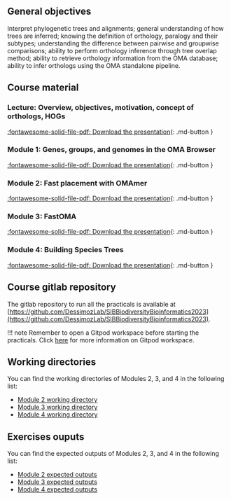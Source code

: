 ## General objectives

Interpret phylogenetic trees and alignments; general understanding of how trees are inferred; knowing the definition of orthology, paralogy and their subtypes; understanding the difference between pairwise and groupwise comparisons; ability to perform orthology inference through tree overlap method; ability to retrieve orthology information from the OMA database; ability to infer orthologs using the OMA standalone pipeline.

## Course material

### Lecture: Overview, objectives, motivation, concept of orthologs, HOGs

[:fontawesome-solid-file-pdf: Download the presentation](../../assets/pdf/day1/lecture_Natasha_GLOVER.pdf){: .md-button }

### Module 1: Genes, groups, and genomes in the OMA Browser

[:fontawesome-solid-file-pdf: Download the presentation](../../assets/pdf/day1/module1_Natasha_GLOVER.pdf){: .md-button }

### Module 2: Fast placement with OMAmer

[:fontawesome-solid-file-pdf: Download the presentation](../../assets/pdf/day1/module2_Yannis_NEVERS.pdf){: .md-button }

### Module 3: FastOMA

[:fontawesome-solid-file-pdf: Download the presentation](../../assets/pdf/day1/module3_Sina_MAJIDIAN.pdf){: .md-button }

### Module 4: Building Species Trees

[:fontawesome-solid-file-pdf: Download the presentation](../../assets/pdf/day1/module4_Christophe_DESSIMOZ.pdf){: .md-button }

## Course gitlab repository

The gitlab repository to run all the practicals is available at [https://github.com/DessimozLab/SIBBiodiversityBioinformatics2023](https://github.com/DessimozLab/SIBBiodiversityBioinformatics2023).

!!! note
	Remember to open a Gitpod workspace before starting the practicals. Click [here](../../precourse.md#software) for more information on Gitpod workspace.

## Working directories

You can find the working directories of Modules 2, 3, and 4 in the following list:

* [Module 2 working directory](https://github.com/DessimozLab/SIBBiodiversityBioinformatics2023/tree/main/Module2_OMAmer/working_dir)
* [Module 3 working directory](https://github.com/DessimozLab/SIBBiodiversityBioinformatics2023/tree/main/Module3_FastOMA/working_dir/in_folder)
* [Module 4 working directory](https://github.com/DessimozLab/SIBBiodiversityBioinformatics2023/tree/main/Module4_SpeciesTrees/working_dir)

## Exercises ouputs

You can find the expected outputs of Modules 2, 3, and 4 in the following list:

* [Module 2 expected outputs](https://github.com/DessimozLab/SIBBiodiversityBioinformatics2023/tree/main/Module2_OMAmer/expected_output)
* [Module 3 expected outputs](https://github.com/DessimozLab/SIBBiodiversityBioinformatics2023/tree/main/Module3_FastOMA/expected_output)
* [Module 4 expected outputs](https://github.com/DessimozLab/SIBBiodiversityBioinformatics2023/tree/main/Module4_SpeciesTrees/expected_output)
